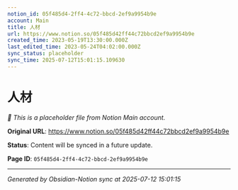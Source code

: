 ```yaml
---
notion_id: 05f485d4-2ff4-4c72-bbcd-2ef9a9954b9e
account: Main
title: 人材
url: https://www.notion.so/05f485d42ff44c72bbcd2ef9a9954b9e
created_time: 2023-05-19T13:30:00.000Z
last_edited_time: 2023-05-24T04:02:00.000Z
sync_status: placeholder
sync_time: 2025-07-12T15:01:15.109630
---
```


# 人材

*🔄 This is a placeholder file from Notion Main account.*

**Original URL**: https://www.notion.so/05f485d42ff44c72bbcd2ef9a9954b9e

**Status**: Content will be synced in a future update.

**Page ID**: `05f485d4-2ff4-4c72-bbcd-2ef9a9954b9e`

---

*Generated by Obsidian-Notion sync at 2025-07-12 15:01:15*
